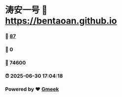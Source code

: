 # 涛安一号 :link: https://bentaoan.github.io 
### :page_facing_up: [87](https://bentaoan.github.io/tag.html) 
### :speech_balloon: 0 
### :hibiscus: 74600 
### :alarm_clock: 2025-06-30 17:04:18 
### Powered by :heart: [Gmeek](https://github.com/Meekdai/Gmeek)
